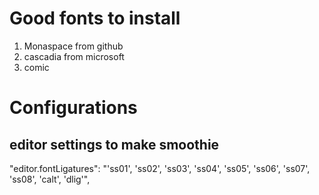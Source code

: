 
# Good fonts to install

1. Monaspace from github
2. cascadia from microsoft
3. comic 

# Configurations

## editor settings to make smoothie

"editor.fontLigatures": "'ss01', 'ss02', 'ss03', 'ss04', 'ss05', 'ss06', 'ss07', 'ss08', 'calt', 'dlig'",